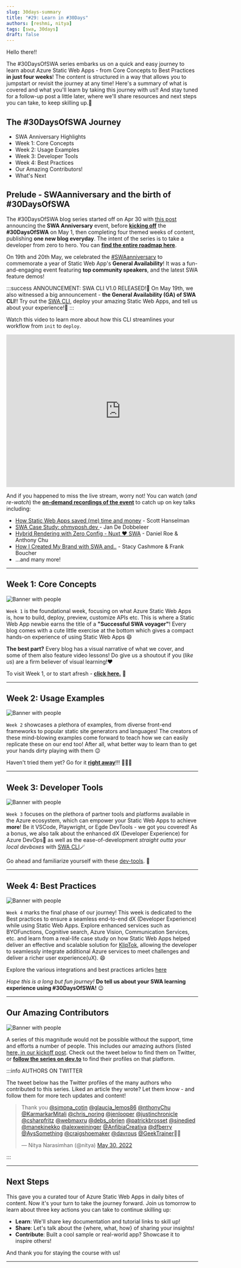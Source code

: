 ```yaml
---
slug: 30days-summary
title: "#29: Learn in #30Days"
authors: [reshmi, nitya]
tags: [swa, 30days]
draft: false
---
```


<head>
  <meta name="twitter:url" content="https://www.azurestaticwebapps.dev/blog/30days-summary" />
  <meta name="twitter:title" content="#28: Learn Azure Static Web Apps in #30DaysOfSWA" />
  <meta name="twitter:description" content="Join us for a #30Days learning journey into @AzureStaticApps from Core Concepts and Usage Examples to DevTools and Best Practices." />
  <meta name="twitter:image" content="https://www.azurestaticwebapps.dev/assets/images/29-banner.png" />
  <meta name="twitter:card" content="summary_large_image" />
  <meta name="twitter:creator" content="@nitya" />
  <meta name="twitter:site" content="@AzureStaticApps" /> 
  <link rel="canonical" href="https://www.azurestaticwebapps.dev/blog/30days-summary" />
</head>

Hello there!!

The #30DaysOfSWA series embarks us on a quick and easy journey to learn about Azure Static Web Apps - from Core Concepts to Best Practices **in just four weeks**! The content is structured in a way that allows you to jumpstart or revisit the journey at any time! Here's a summary of what is covered and what you'll learn by taking this journey with us!! And stay tuned for a follow-up post a little later, where we'll share resources and next steps you can take, to keep skilling up.🚀


## The #30DaysOfSWA Journey
 * SWA Anniversary Highlights
 * Week 1: Core Concepts
 * Week 2: Usage Examples
 * Week 3: Developer Tools
 * Week 4: Best Practices
 * Our Amazing Contributors!
 * What's Next

## Prelude - SWAanniversary and the birth of #30DaysOfSWA
The #30DaysOfSWA blog series started off on Apr 30 with [this post](./2022-04-30.md) announcing the **SWA Anniversary** event, before [**kicking off**](./2022-05-01.md) the **#30DaysOfSWA** on May 1, then completing four themed weeks of content, publishing **one new blog everyday**. The intent of the series is to take a developer from zero to hero. You can [**find the entire roadmap here**](/roadmap).

On 19th and 20th May, we celebrated the [#SWAanniversary](https://www.azurestaticwebapps.dev/blog/swanniversary?WT.mc_id=30daysofswa-61155-cxall) to commemorate a year of Static Web App's **General Availability**! It was a fun-and-engaging event featuring **top community speakers**, and the latest SWA feature demos! 

:::success ANNOUNCEMENT: SWA CLI V1.0 RELEASED!🚀
On May 19th, we also witnessed a big announcement - **the General Availability (GA) of SWA CLI**!! Try out the [SWA CLI](https://aka.ms/swa-cli-ga?WT.mc_id=30daysofswa-61155-cxall), deploy your amazing Static Web Apps, and tell us about your experience!🌹
:::


Watch this video to learn more about how this CLI streamlines your workflow from `init` to `deploy`.

<iframe src="https://learn-video.azurefd.net/vod/player?ev=swa-anniversary-may-2022&session=explore-static-web-apps-cli"  width="600" height="400"  frameborder="0"  allowfullscreen></iframe>


And if you happened to miss the live stream, worry not! You can watch (_and re-watch_) the [**on-demand recordings of the event**](https://aka.ms/swaanniversary-ondemand?WT.mc_id=30daysofswa-61155-cxall) to catch up on key talks including:
 * [How Static Web Apps saved (me) time and money](https://docs.microsoft.com/en-us/events/swa-anniversary-may-2022/how-static-web-apps-saved-scott-hanselman-time-and-money/) - Scott Hanselman
 * [SWA Case Study: ohmyposh.dev ](https://docs.microsoft.com/en-us/events/swa-anniversary-may-2022/azure-static-web-apps-for-your-cli-oh-my-posh/)- Jan De Dobbeleer
 * [Hybrid Rendering with Zero Config - Nuxt ♥️ SWA](https://docs.microsoft.com/en-us/events/swa-anniversary-may-2022/hybrid-rendering-with-zero-config-nuxt-3-azure-swa/) - Daniel Roe & Anthony Chu
 * [How I Created My Brand with SWA and..](https://docs.microsoft.com/en-us/events/swa-anniversary-may-2022/how-i-created-my-brand-using-static-web-apps-with-blazor-and-azure-functions/) - Stacy Cashmore & Frank Boucher
 * ...and many more!

---

## Week 1: Core Concepts

![Banner with people](../static/img/series/week1-roadmap.png)

`Week 1` is the foundational week, focusing on what Azure Static Web Apps is, how to build, deploy, preview, customize APIs etc. This is where a Static Web App newbie earns the title of a **"Successful SWA voyager"**! Every blog comes with a cute little exercise at the bottom which gives a compact hands-on experience of using Static Web Apps 😄 


**The best part?** Every blog has a visual narrative of what we cover, and some of them also feature video lessons! Do give us a shoutout if you (_like us_) are a firm believer of visual learning!❤️ 


To visit Week 1, or to start afresh - **[click here.](/roadmap#core-concepts)** 🚀

---

## Week 2: Usage Examples

![Banner with people](../static/img/series/week2-roadmap.png)

`Week 2` showcases a plethora of examples, from diverse front-end frameworks to popular static site generators and languages! The creators of these mind-blowing examples come forward to teach how we can easily replicate these on our end too! After all, what better way to learn than to get your hands dirty playing with them 😉


Haven't tried them yet? Go for it [**right away**](/roadmap#usage-examples)!!! 👩🏽‍💻

---

## Week 3: Developer Tools

![Banner with people](../static/img/series/week3-roadmap.png)

`Week 3` focuses on the plethora of partner tools and platforms available in the Azure ecosystem, which can empower your Static Web Apps to achieve **more**! Be it VSCode, Playwright, or Egde DevTools - we got you covered! As a bonus, we also talk about the enhanced dX (Developer Experience) for Azure DevOps🌟 as well as the ease-of-development _straight outta your local devboxes_ with [SWA CLI](https://aka.ms/swa-cli-ga?WT.mc_id=30daysofswa-61155-cxall)🪄 


Go ahead and familiarize yourself with these [dev-tools](/roadmap#developer-tools). 🧰

---

## Week 4: Best Practices

![Banner with people](../static/img/series/week4-roadmap.png)

`Week 4` marks the final phase of our journey! This week is dedicated to the Best practices to ensure a seamless end-to-end dX (Developer Experience) while using Static Web Apps. Explore enhanced services such as BYOFunctions, Cognitive search, Azure Vision, Communication Services, etc. and learn from a real-life case study on how Static Web Apps helped deliver an effective and scalable solution for [KlipTok](https://kliptok.com), allowing the developer to seamlessly integrate additional Azure services to meet challenges and deliver a richer user experience(uX). 😄

Explore the various integrations and best practices articles [here](/roadmap#best-practices)


_Hope this is a long but fun journey!_ **Do tell us about your SWA learning experience using #30DaysOfSWA!** 😉

---

## Our Amazing Contributors

![Banner with people](../static/img/series/29-banner.png)

A series of this magnitude would not be possible without the support, time and efforts a number of people. This includes our amazing authors (listed  [here, in our kickoff post](/blog/kickoff#meet-the-authors). Check out the tweet below to find them on Twitter, or [**follow the series on dev.to**](https://dev.to/nitya/series/17901) to find their profiles on that platform.

:::info AUTHORS ON TWITTER

The tweet below has the Twitter profiles of the many authors who contributed to this series. Liked an article they wrote? Let them know - and follow them for more tech updates and content! 

<blockquote class="twitter-tweet"><p lang="en" dir="ltr">Thank you <a href="https://twitter.com/simona_cotin?ref_src=twsrc%5Etfw">@simona_cotin</a> <a href="https://twitter.com/glaucia_lemos86?ref_src=twsrc%5Etfw">@glaucia_lemos86</a> <a href="https://twitter.com/nthonyChu?ref_src=twsrc%5Etfw">@nthonyChu</a> <a href="https://twitter.com/KarmarkarMitali?ref_src=twsrc%5Etfw">@KarmarkarMitali</a> <a href="https://twitter.com/chris_noring?ref_src=twsrc%5Etfw">@chris_noring</a> <a href="https://twitter.com/jenlooper?ref_src=twsrc%5Etfw">@jenlooper</a> <a href="https://twitter.com/justinchronicle?ref_src=twsrc%5Etfw">@justinchronicle</a> <a href="https://twitter.com/csharpfritz?ref_src=twsrc%5Etfw">@csharpfritz</a> <a href="https://twitter.com/webmaxru?ref_src=twsrc%5Etfw">@webmaxru</a> <a href="https://twitter.com/debs_obrien?ref_src=twsrc%5Etfw">@debs_obrien</a> <a href="https://twitter.com/patrickbrosset?ref_src=twsrc%5Etfw">@patrickbrosset</a> <a href="https://twitter.com/sinedied?ref_src=twsrc%5Etfw">@sinedied</a> <a href="https://twitter.com/manekinekko?ref_src=twsrc%5Etfw">@manekinekko</a> <a href="https://twitter.com/alexweininger?ref_src=twsrc%5Etfw">@alexweininger</a> <a href="https://twitter.com/AnfibiaCreativa?ref_src=twsrc%5Etfw">@AnfibiaCreativa</a> <a href="https://twitter.com/dfberry?ref_src=twsrc%5Etfw">@dfberry</a> <a href="https://twitter.com/AysSomething?ref_src=twsrc%5Etfw">@AysSomething</a> <a href="https://twitter.com/craigshoemaker?ref_src=twsrc%5Etfw">@craigshoemaker</a> <a href="https://twitter.com/davrous?ref_src=twsrc%5Etfw">@davrous</a> <a href="https://twitter.com/GeekTrainer?ref_src=twsrc%5Etfw">@GeekTrainer</a>🙏🏽</p>&mdash; Nitya Narasimhan (@nitya) <a href="https://twitter.com/nitya/status/1531100046275620866?ref_src=twsrc%5Etfw">May 30, 2022</a></blockquote> <script async src="https://platform.twitter.com/widgets.js" charset="utf-8"></script>
:::

---

## Next Steps

This gave you a curated tour of Azure Static Web Apps in daily bites of content. Now it's your turn to take the journey forward. Join us tomorrow to learn about three key actions you can take to continue skilling up:
 * **Learn**: We'll share key documentation and tutorial links to skill up!
 * **Share**: Let's talk about the {where, what, how} of sharing your insights!
 * **Contribute**: Built a cool sample or real-world app? Showcase it to inspire others!

And thank you for staying the course with us!


---
